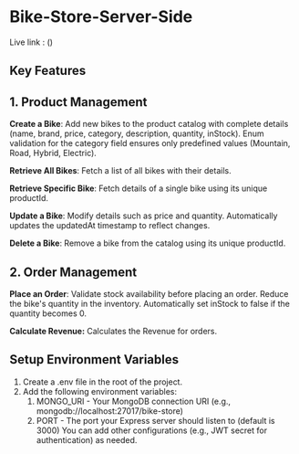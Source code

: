 # Bike-Store-Server-Side


Live link : ()


## Key Features

## 1. Product Management

**Create a Bike**:
Add new bikes to the product catalog with complete details (name, brand, price, category, description, quantity, inStock).
Enum validation for the category field ensures only predefined values (Mountain, Road, Hybrid, Electric).

**Retrieve All Bikes**:
Fetch a list of all bikes with their details.

**Retrieve Specific Bike**:
Fetch details of a single bike using its unique productId.

**Update a Bike**:
Modify details such as price and quantity.
Automatically updates the updatedAt timestamp to reflect changes.

**Delete a Bike**:
Remove a bike from the catalog using its unique productId.

## 2. Order Management

**Place an Order**:
Validate stock availability before placing an order.
Reduce the bike's quantity in the inventory.
Automatically set inStock to false if the quantity becomes 0.

**Calculate Revenue:**
Calculates the Revenue for orders.


## Setup Environment Variables
1. Create a .env file in the root of the project.
2. Add the following environment variables:
    1. MONGO_URI - Your MongoDB connection URI (e.g., mongodb://localhost:27017/bike-store)
    2. PORT - The port your Express server should listen to (default is 3000)
You can add other configurations (e.g., JWT secret for authentication) as needed.


